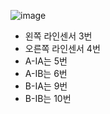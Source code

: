 ![image](https://github.com/itple-sw/line/assets/76088532/e08ded9e-56b5-4523-8a00-f3b1b5378bbc)
* 왼쪽 라인센서 3번
* 오른쪽 라인센서 4번
* A-IA는 5번
* A-IB는 6번
* B-IA는 9번
* B-IB는 10번
